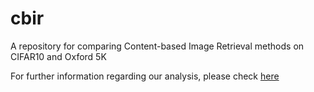 # cbir
A repository for comparing Content-based Image Retrieval methods on CIFAR10 and Oxford 5K

For further information regarding our analysis, please check [here](./assets/report.pdf)
